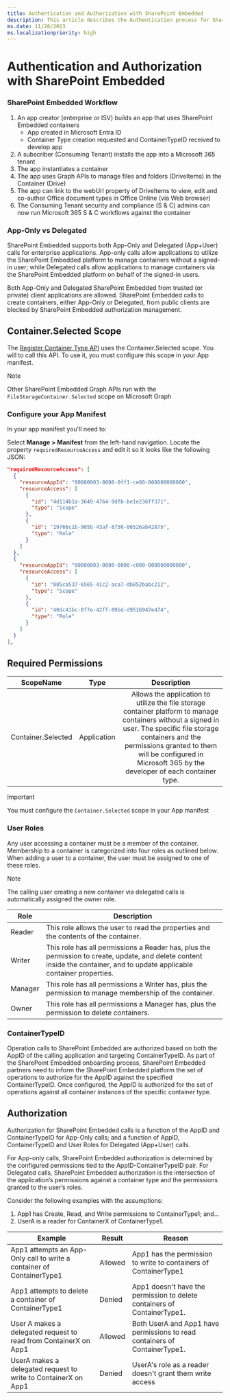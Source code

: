```yaml
---
title: Authentication and Authorization with SharePoint Embedded
description: This article describes the Authentication process for SharePoint Embedded Applications.
ms.date: 11/28/2023
ms.localizationpriority: high
---
```


# Authentication and Authorization with SharePoint Embedded

### SharePoint Embedded Workflow

1. An app creator (enterprise or ISV) builds an app that uses SharePoint Embedded containers
    - App created in Microsoft Entra ID
    - Container Type creation requested and ContainerTypeID received to develop app
1. A subscriber (Consuming Tenant) installs the app into a Microsoft 365 tenant
1. The app instantiates a container
1. The app uses Graph APIs to manage files and folders (DriveItems) in the Container (Drive)
1. The app can link to the webUrl property of DriveItems to view, edit and co-author Office document types in Office Online (via Web browser)
1. The Consuming Tenant security and compliance (S & C) admins can now run Microsoft 365 S & C workflows against the container

### App-Only vs Delegated

SharePoint Embedded supports both App-Only and Delegated (App+User) calls for enterprise applications. App-only calls allow applications to utilize the SharePoint Embedded platform to manage containers without a signed-in user; while Delegated calls allow applications to manage containers via the SharePoint Embedded platform on behalf of the signed-in users.

Both App-Only and Delegated SharePoint Embedded from trusted (or private) client applications are allowed. SharePoint Embedded calls to create containers, either App-Only or Delegated, from public clients are blocked by SharePoint Embedded authorization management.

## Container.Selected Scope 

The [Register Container Type API](register-api-documentation.md) uses the Container.Selected scope. You will to call this API. To use it, you must configure this scope in your App manifest.  

> [!NOTE]
> Other SharePoint Embedded Graph APIs run with the `FileStorageContainer.Selected` scope on Microsoft Graph 


### Configure your App Manifest

In your app manifest you'll need to: 

Select **Manage > Manifest** from the left-hand navigation. Locate the property `requiredResourceAccess` and edit it so it looks like the following JSON:

```json
"requiredResourceAccess": [
  {
    "resourceAppId": "00000003-0000-0ff1-ce00-000000000000",
    "resourceAccess": [
      {
        "id": "4d114b1a-3649-4764-9dfb-be1e236ff371",
        "type": "Scope"
      },
      {
        "id": "19766c1b-905b-43af-8756-06526ab42875",
        "type": "Role"
      }
    ]
  },
  {
    "resourceAppId": "00000003-0000-0000-c000-000000000000",
    "resourceAccess": [
      {
        "id": "085ca537-6565-41c2-aca7-db852babc212",
        "type": "Scope"
      },
      {
        "id": "40dc41bc-0f7e-42ff-89bd-d9516947e474",
        "type": "Role"
      }
    ]
  }
],
```

## Required Permissions

|      ScopeName     |     Type    |                                                                                                                                Description                                                                                                                                |
|:------------------:|:-----------:|:--------------------------------------------------------------------------------------------------------------------------------------------------------------------------------------------------------------------------------------------------------------------------:|
| Container.Selected | Application | Allows the application to utilize the file storage container platform to manage containers without a signed in user. The specific file storage containers and the permissions granted to them will be configured in Microsoft 365 by the developer of each container type. |

> [!IMPORTANT]
> You must configure the `Container.Selected` scope in your App manifest


### User Roles

Any user accessing a container must be a member of the container. Membership to a container is categorized into four roles as outlined below. When adding a user to a container, the user must be assigned to one of these roles.

> [!NOTE]
> The calling user creating a new container via delegated calls is automatically assigned the owner role.

|  Role   |                                                                                 Description                                                                                 |
| ------- | --------------------------------------------------------------------------------------------------------------------------------------------------------------------------- |
| Reader  | This role allows the user to read the properties and the contents of the container.                                                                                         |
| Writer  | This role has all permissions a Reader has, plus the permission to create, update, and delete content inside the container, and to update applicable  container properties. |
| Manager | This role has all permissions a Writer has, plus the permission to manage membership of the container.                                                                      |
| Owner   | This role has all permissions a Manager has, plus the permission to delete containers.                                                                                      |

### ContainerTypeID

Operation calls to SharePoint Embedded are authorized based on both the AppID of the calling application and targeting ContainerTypeID. As part of the SharePoint Embedded onboarding process, SharePoint Embedded partners need to inform the SharePoint Embedded platform the set of operations to authorize for the AppID against the specified ContainerTypeID. Once configured, the AppID is authorized for the set of operations against all container instances of the specific container type.

## Authorization

Authorization for SharePoint Embedded calls is a function of the AppID and ContainerTypeID for App-Only calls; and a function of AppID, ContainerTypeID and User Roles for Delegated (App+User) calls.

For App-only calls, SharePoint Embedded authorization is determined by the configured permissions tied to the AppID-ContainerTypeID pair. For Delegated calls, SharePoint Embedded authorization is the intersection of the application’s permissions against a container type and the permissions granted to the user’s roles.

Consider the following examples with the assumptions:

1. App1 has Create, Read, and Write permissions to ContainerType1; and...
2. UserA is a reader for ContainerX of ContainerType1.

|                                Example                                | Result  |                                   Reason                                   |
| --------------------------------------------------------------------- | ------- | -------------------------------------------------------------------------- |
| App1 attempts an App-Only call to write a container of ContainerType1 | Allowed | App1 has the permission to write to containers of ContainerType1           |
| App1 attempts to delete a container of ContainerType1                 | Denied  | App1 doesn't have the permission to delete containers of ContainerType1.  |
| User A makes a delegated request to read from ContainerX on App1      | Allowed | Both UserA and App1 have permissions to read containers of ContainerType1. |
| UserA makes a delegated request to write to ContainerX on App1        | Denied  | UserA's role as a reader doesn't grant them write access                  |

